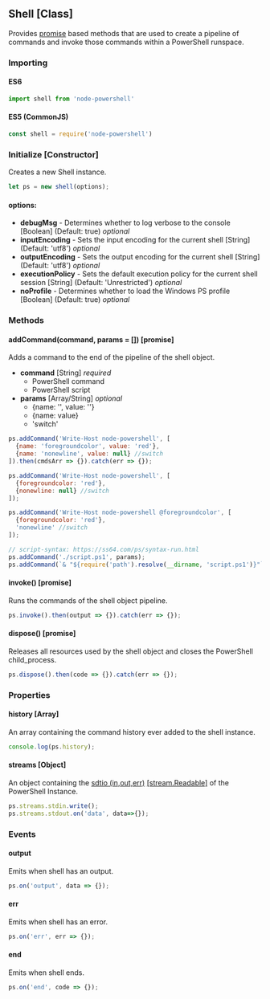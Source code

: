 Shell [Class]
------
Provides [promise](https://developer.mozilla.org/en-US/docs/Web/JavaScript/Reference/Global_Objects/Promise) based methods that are used to create a pipeline of commands and invoke those commands within a PowerShell runspace.

### Importing
#### ES6
```js
import shell from 'node-powershell'
```
#### ES5 (CommonJS)
```js
const shell = require('node-powershell')
```

### Initialize [Constructor]
Creates a new Shell instance.
```javascript
let ps = new shell(options);
```
#### options:
- **debugMsg** - Determines whether to log verbose to the console [Boolean] (Default: true) *optional*
- **inputEncoding** - Sets the input encoding for the current shell [String] (Default: 'utf8') *optional*
- **outputEncoding** - Sets the output encoding for the current shell [String] (Default: 'utf8') *optional*
- **executionPolicy** - Sets the default execution policy for the current shell session [String] (Default: 'Unrestricted') *optional*
- **noProfile** - Determines whether to load the Windows PS profile [Boolean] (Default: true) *optional*

### Methods
#### addCommand(command, params = []) [promise]
Adds a command to the end of the pipeline of the shell object.

- **command** [String] *required*
  - PowerShell command
  - PowerShell script
- **params** [Array/String] *optional*
  - {name: '', value: ''}
  - {name: value}
  - 'switch'

```js
ps.addCommand('Write-Host node-powershell', [
  {name: 'foregroundcolor', value: 'red'},
  {name: 'nonewline', value: null} //switch
]).then(cmdsArr => {}).catch(err => {});

ps.addCommand('Write-Host node-powershell', [
  {foregroundcolor: 'red'},
  {nonewline: null} //switch
]);

ps.addCommand('Write-Host node-powershell @foregroundcolor', [
  {foregroundcolor: 'red'},
  'nonewline' //switch
]);

// script-syntax: https://ss64.com/ps/syntax-run.html
ps.addCommand('./script.ps1', params);
ps.addCommand(`& "${require('path').resolve(__dirname, 'script.ps1')}"`, params);
```

#### invoke() [promise]
Runs the commands of the shell object pipeline.

```js
ps.invoke().then(output => {}).catch(err => {});
```

#### dispose() [promise]
Releases all resources used by the shell object and closes the PowerShell child_process.

```js
ps.dispose().then(code => {}).catch(err => {});
```

### Properties
#### history [Array]
An array containing the command history ever added to the shell instance.
```js
console.log(ps.history);
```

#### streams [Object]
An object containing the [sdtio (in,out,err)](https://nodejs.org/api/child_process.html#child_process_child_stderr) [[stream.Readable]](https://nodejs.org/api/stream.html#stream_class_stream_readable) of the PowerShell Instance.
```js
ps.streams.stdin.write();
ps.streams.stdout.on('data', data=>{});
```

### Events
#### output
Emits when shell has an output.
```js
ps.on('output', data => {});
```

#### err
Emits when shell has an error.
```js
ps.on('err', err => {});
```

#### end
Emits when shell ends.
```js
ps.on('end', code => {});
```
